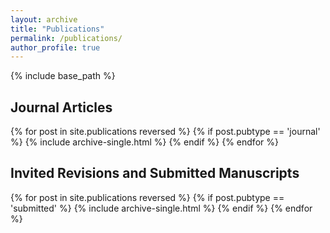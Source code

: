 ```yaml
---
layout: archive
title: "Publications"
permalink: /publications/
author_profile: true
---
```


{% include base_path %}

<h2>Journal Articles</h2>
{% for post in site.publications reversed %}
  {% if post.pubtype == 'journal' %}
      {% include archive-single.html %}
  {% endif %}
{% endfor %}


<h2>Invited Revisions and Submitted Manuscripts </h2>
{% for post in site.publications reversed %}
  {% if post.pubtype == 'submitted' %}
      {% include archive-single.html %}
  {% endif %}
{% endfor %}


